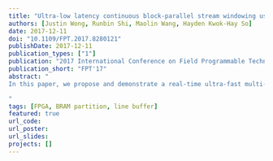 ```yaml
---
title: "Ultra-low latency continuous block-parallel stream windowing using FPGA on-chip memory"
authors: [Justin Wong, Runbin Shi, Maolin Wang, Hayden Kwok-Hay So]
date: 2017-12-11
doi: "10.1109/FPT.2017.8280121"
publishDate: 2017-12-11
publication_types: ["1"]
publication: "2017 International Conference on Field Programmable Technology"
publication_short: "FPT'17"
abstract: "
In this paper, we propose and demonstrate a real-time ultra-fast multi-data stream processing methodology on FPGA called “SWIM” (Stream Windowing on Interleaved Memory). The method exploits the flexible on-chip block memory fabric on existing FPGA architectures to achieve ultra-low-latency and fully pipelined continuous data flow while maintaining linear spatial locality of data for efficient data addressing and processing. The SWIM method is directly applicable to many practical applications such as real-time stencil computing, streaming image data processing, as well as closed loop-control systems that require ultra-low latency interleaved access and processing of high-speed sensor data. We demonstrate two practical cases on actual FPGA for generic 3-by-3 2-D convolution filter and image super-resolution method using pixel interleaving. Both memory usage and latency scales linearly with window height, or width of the 2-D input data set. The generic implementation of SWIM on FPGA showed impressive worst-case operation frequency of 410 MHz and uses 9.0χ and 5.6χ less Register and LUT resources respectively compared with a high-level synthesis solution.

"
tags: [FPGA, BRAM partition, line buffer]
featured: true
url_code: 
url_poster: 
url_slides: 
projects: []
---
```

